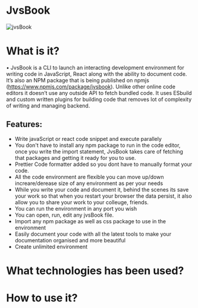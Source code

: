 # JvsBook
![jvsBook](https://user-images.githubusercontent.com/73161634/117566225-04337000-b0d3-11eb-8152-dd21cfe6a8b1.PNG)

# What is it?
•	JvsBook is a CLI to launch an interacting development environment for writing code in JavaScript, React along with the ability to document code. It’s also an NPM package that is being published on npmjs (https://www.npmjs.com/package/jvsbook). Unlike other online code editors it doesn’t use any outside API to fetch bundled code. It uses ESbuild and custom written plugins for building code that removes lot of complexity of writing and managing backend.
## Features: 
  * Write javaScript or react code snippet and execute parallely
  * You don't have to install any npm package to run in the code editor, once you write the import statement, JvsBook takes care of fetching that packages and getting it ready for you to use.
  * Prettier Code formatter added so you dont have to manually format your code.
  * All the code environment are flexible you can move up/down increare/derease size of any environment as per your needs
  * While you write your code and document it, behind the scenes its save your work so that when you restart your browser the data persist, it also allow you to share your work to your colleuge, friends.
  * You can run the environment in any port you wish
  * You can open, run, edit any jvsBook file.
  * Import any npm package as well as css package to use in the environment
  * Easily document your code with all the latest tools to make your documentation organised and more beautiful
  * Create unlimited environment
# What technologies has been used?
# How to use it?

